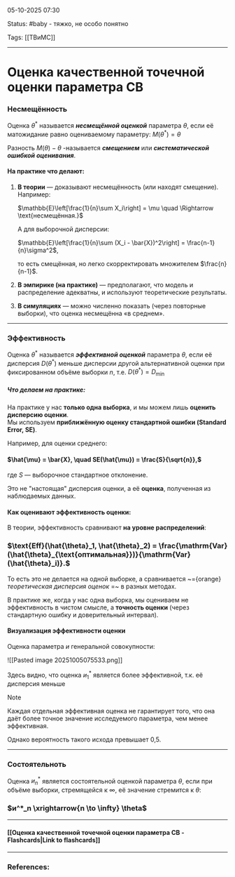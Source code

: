 
05-10-2025 07:30

Status: #baby - тяжко, не особо понятно

Tags: [[ТВиМС]]

---
# Оценка качественной точечной оценки параметра СВ

### Несмещённость

Оценка $\theta^*$ называется ***несмещённой оценкой*** параметра $\theta$, если её матожидание равно оцениваемому параметру:
$M(\theta^*) = \theta$ 

Разность $M(\theta) - \theta$ -называется ***смещением*** или ***систематической ошибкой оценивания***.

#### **На практике что делают:**

1. **В теории** — доказывают несмещённость (или находят смещение).  
    Например:
    
    $\mathbb{E}\left[\frac{1}{n}\sum X_i\right] = \mu \quad \Rightarrow \text{несмещённая.}$
    
    А для выборочной дисперсии:
    
    $\mathbb{E}\left[\frac{1}{n}\sum (X_i - \bar{X})^2\right] = \frac{n-1}{n}\sigma^2$,
    
    то есть смещённая, но легко скорректировать множителем $\frac{n}{n-1}$​.
    
2. **В эмпирике (на практике)** — предполагают, что модель и распределение адекватны, и используют теоретические результаты.
    
3. **В симуляциях** — можно численно показать (через повторные выборки), что оценка несмещённа «в среднем».

---
### Эффективность

Оценка $\theta^*$ называется ***эффективной оценкой*** параметра $\theta$, если её дисперсия  $D(\theta^*)$ меньше дисперсии другой альтернативной оценки при фиксированном объёме выборки $n$, т.е. $D(\theta^*) = D_\text{min}$

##### **Что делаем на практике:**

На практике у нас **только одна выборка**, и мы можем лишь **оценить дисперсию оценки**.  
Мы используем **приближённую оценку стандартной ошибки (Standard Error, SE)**.

Например, для оценки среднего:

#### $\hat{\mu} = \bar{X}, \quad SE(\hat{\mu}) = \frac{S}{\sqrt{n}},$

где $S$ — выборочное стандартное отклонение.

Это не "настоящая" дисперсия оценки, а её **оценка**, полученная из наблюдаемых данных.

#### **Как оценивают эффективность оценки:**

В теории, эффективность сравнивают **на уровне распределений**:

### $\text{Eff}(\hat{\theta}_1, \hat{\theta}_2) = \frac{\mathrm{Var}(\hat{\theta}_{\text{оптимальная}})}{\mathrm{Var}(\hat{\theta}_i)}.$

То есть это не делается на одной выборке, а сравнивается ~={orange}_теоретическая дисперсия оценок_ =~ в разных методах.

В практике же, когда у нас одна выборка, мы оцениваем не эффективность в чистом смысле, а **точность оценки** (через стандартную ошибку и доверительный интервал).

#### **Визуализация эффективности оценки**

Оценка параметра $и$ генеральной совокупности:

![[Pasted image 20251005075533.png]]

Здесь видно, что оценка $и_1^*$ является более эффективной, т.к. её дисперсия меньше 

> [!note] 
> Каждая отдельная эффективная оценка не гарантирует того, что она даёт более точное значение исследуемого параметра, чем менее эффективная.
> 
> Однако вероятность такого исхода превышает 0,5.

---

### Состоятельноть

Оценка $и^*_n$ является состоятельной оценкой параметра $\theta$, если при объёме выборки, стремящейся к $\infty$, её значение стремится к $\theta$:
### $и^*_n \xrightarrow{n \to \infty} \theta$



----
#### [[Оценка качественной точечной оценки параметра СВ - Flashcards|Link to flashcards]]



---
### References:

